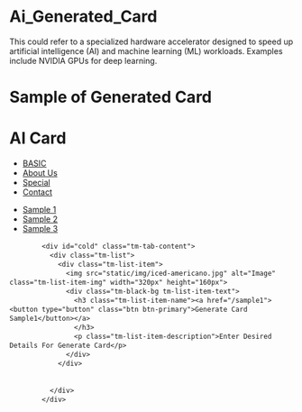 # Ai_Generated_Card
This could refer to a specialized hardware accelerator designed to speed up artificial intelligence (AI) and machine learning (ML) workloads. Examples include NVIDIA GPUs for deep learning.
<h1>Sample of Generated Card</h1>

</head>
<body>
  <div class="tm-container">
    <div class="tm-row">
      <!-- Site Header -->
      <div class="tm-left">
        <div class="tm-left-inner">
          <div class="tm-site-header">
            <i class="fas fa-coffee fa-3x tm-site-logo"></i>
            <h1 class="tm-site-name">AI Card</h1>
          </div>
          <nav class="tm-site-nav">
            <ul class="tm-site-nav-ul">
              <li class="tm-page-nav-item">
                <a href="#drink" class="tm-page-link active">
                  <i class="fas fa-mug-hot tm-page-link-icon"></i>
                  <span>BASIC</span>
                </a>
              </li>
              <li class="tm-page-nav-item">
                <a href="#about" class="tm-page-link">
                  <i class="fas fa-users tm-page-link-icon"></i>
                  <span>About Us</span>
                </a>
              </li>
              <li class="tm-page-nav-item">
                <a href="#special" class="tm-page-link">
                  <i class="fas fa-glass-martini tm-page-link-icon"></i>
                  <span>Special</span>
                </a>
              </li>
              <li class="tm-page-nav-item">
                <a href="#contact" class="tm-page-link">
                  <i class="fas fa-comments tm-page-link-icon"></i>
                  <span>Contact</span>
                </a>
              </li>
            </ul>
          </nav>
        </div>        
      </div>
      <div class="tm-right">
        <main class="tm-main">
          <div id="drink" class="tm-page-content">
            <!-- Drink Menu Page -->
            <nav class="tm-black-bg tm-drinks-nav">
              <ul>
                <li>
                  <a href="#" class="tm-tab-link active" data-id="cold">Sample 1</a>
                </li>
                <li>
                  <a href="#" class="tm-tab-link" data-id="hot">Sample 2</a>
                </li>
                <li>
                  <a href="#" class="tm-tab-link" data-id="juice">Sample 3</a>
                </li>
              </ul>
            </nav>

            <div id="cold" class="tm-tab-content">
              <div class="tm-list">
                <div class="tm-list-item">          
                  <img src="static/img/iced-americano.jpg" alt="Image" class="tm-list-item-img" width="320px" height="160px">
                  <div class="tm-black-bg tm-list-item-text">
                    <h3 class="tm-list-item-name"><a href="/sample1"><button type="button" class="btn btn-primary">Generate Card Sample1</button></a>
                    </h3>
                    <p class="tm-list-item-description">Enter Desired Details For Generate Card</p>
                  </div>
                </div>
                
                                       
              </div>
            </div> 
